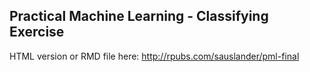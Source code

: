 ## Practical Machine Learning - Classifying Exercise

HTML version or RMD file here: http://rpubs.com/sauslander/pml-final
